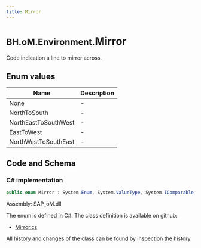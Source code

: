 ```yaml
---
title: Mirror
---
```


# <small>BH.oM.Environment.</small>**Mirror**

Code indication a line to mirror across.

## Enum values

| Name            | Description                                                    |
|-----------------|----------------------------------------------------------------|
| None |  -  |
| NorthToSouth |  -  |
| NorthEastToSouthWest |  -  |
| EastToWest |  -  |
| NorthWestToSouthEast |  -  |


## Code and Schema

### C# implementation

``` C# title="C#"
public enum Mirror : System.Enum, System.ValueType, System.IComparable, System.ISpanFormattable, System.IFormattable, System.IConvertible
```

Assembly: SAP_oM.dll

The enum is defined in C#. The class definition is available on github:

- [Mirror.cs](https://github.com/BHoM/SAP_Toolkit/blob/develop/SAP_oM/Enums\Mirror.cs)

All history and changes of the class can be found by inspection the history.
